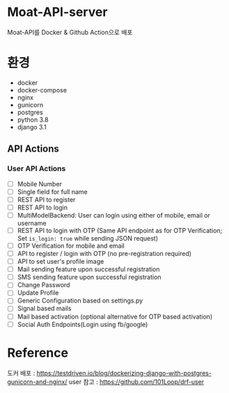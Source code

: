 # Moat-API-server

Moat-API를 Docker & Github Action으로 배포

# 환경

- docker
- docker-compose
- nginx
- gunicorn
- postgres
- python 3.8
- django 3.1

## API Actions

### User API Actions

- [ ] Mobile Number
- [ ] Single field for full name
- [ ] REST API to register
- [ ] REST API to login
- [ ] MultiModelBackend: User can login using either of mobile, email or
      username
- [ ] REST API to login with OTP (Same API endpoint as for OTP Verification; Set
      `is_login: true` while sending JSON request)
- [ ] OTP Verification for mobile and email
- [ ] API to register / login with OTP (no pre-registration required)
- [ ] API to set user's profile image
- [ ] Mail sending feature upon successful registration
- [ ] SMS sending feature upon successful registration
- [ ] Change Password
- [ ] Update Profile
- [ ] Generic Configuration based on settings.py
- [ ] Signal based mails
- [ ] Mail based activation (optional alternative for OTP based activation)
- [ ] Social Auth Endpoints(Login using fb/google)

# Reference

도커 배포 : https://testdriven.io/blog/dockerizing-django-with-postgres-gunicorn-and-nginx/
user 참고 : https://github.com/101Loop/drf-user
